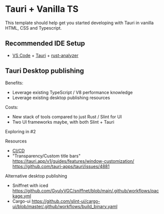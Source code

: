# Tauri + Vanilla TS

This template should help get you started developing with Tauri in vanilla HTML, CSS and Typescript.

## Recommended IDE Setup

- [VS Code](https://code.visualstudio.com/) + [Tauri](https://marketplace.visualstudio.com/items?itemName=tauri-apps.tauri-vscode) + [rust-analyzer](https://marketplace.visualstudio.com/items?itemName=rust-lang.rust-analyzer)


## Tauri Desktop publishing

Benefits:

 + Leverage existing TypeScript / V8 performance knowledge
 + Leverage existing desktop publishing resources

Costs:

 - New stack of tools compared to just Rust / Slint for UI
 - Two UI frameworks maybe, with both Slint + Tauri

Exploring in #2

Resources
 * [CI/CD](https://www.jacobbolda.com/setting-up-ci-and-cd-for-tauri)
 * "Transparency/Custom title bars" https://tauri.app/v1/guides/features/window-customization/ https://github.com/tauri-apps/tauri/issues/4881


Alternative desktop publishing
 * Sniffnet with iced https://github.com/GyulyVGC/sniffnet/blob/main/.github/workflows/package.yml
 * Cargo-ui https://github.com/slint-ui/cargo-ui/blob/master/.github/workflows/build_binary.yaml
